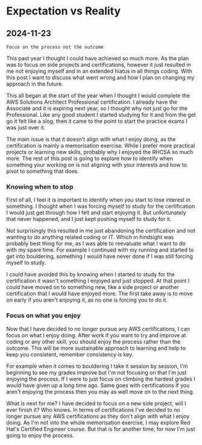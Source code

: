 # Expectation vs Reality

## 2024-11-23

```
Focus on the process not the outcome
```

This past year I thought I could have achieved so much more.
As the plan was to focus on side projects and certifications, however it just
resulted in me not enjoying myself and in an extended hiatus in all things coding.
With this post I want to discuss what went wrong and how I plan on changing my
approach in the future.

This all began at the start of the year when I thought I would complete the AWS
Solutions Architect Professional certification.
I already have the Associate and it is expiring next year, so I thought why not
just go for the Professional.
Like any good student I started studying for it and from the get go it felt
like a slog, then it came to the point to start the practice exams I was just
over it.

The main issue is that it doesn't align with what I enjoy doing, as the
certification is mainly a memorisation exercise.
While I prefer more practical projects or learning new skills, probably why I
enjoyed the RHCSA so much more.
The rest of this post is going to explore how to identify when something your
working on is not aligning with your interests and how to pivot to something
that does.

### Knowing when to stop

First of all, I feel it is important to identify when you start to lose interest
in something.
I thought when I was forcing myself to study for the certification I would just
get through how I felt and start enjoying it.
But unfortunately that never happened, and I just kept pushing myself to
study for it.

Not surprisingly this resulted in me just abandoning the certification and not
wanting to do anything related coding or IT.
Which in hindsight was probably best thing for me, as I was able to reevaluate
what I want to do with my spare time.
For example I continued with my running and started to get into bouldering,
something I would have never done if I was still forcing myself to study.

I could have avoided this by knowing when I started to study for the certification
it wasn't something I enjoyed and just stopped.
At that point I could have moved on to something new, like a side project or
another certification that I would have enjoyed more.
The first take away is to move on early if you aren't enjoying it, as no one
is forcing you to do it.

### Focus on what you enjoy

Now that I have decided to no longer pursue any AWS certifications, I can focus
on what I enjoy doing.
After work if you want to try and improve at coding or any other skill, you
should enjoy the process rather than the outcome.
This will be more sustainable approach to learning and help to keep you
consistent, remember consistency is key.

For example when it comes to bouldering I take it session by session, I'm
beginning to see my grades improve but I'm not focusing on that I'm just
enjoying the process.
If I were to just focus on climbing the hardest grades I would have given up
a long time ago.
Same goes with certifications if you aren't enjoying the process then you
may as well move on to the next thing.

What is next for me?
I have decided to focus on a new side project, will I ever finish it? Who knows.
In terms of certifications I've decided to no longer pursue any AWS certifications
as they don't align with what I enjoy doing.
As I'm not into the whole memorisation exercise, I may explore Red Hat's Certified
Engineer course.
But that is for another time, for now I'm just going to enjoy the process.

